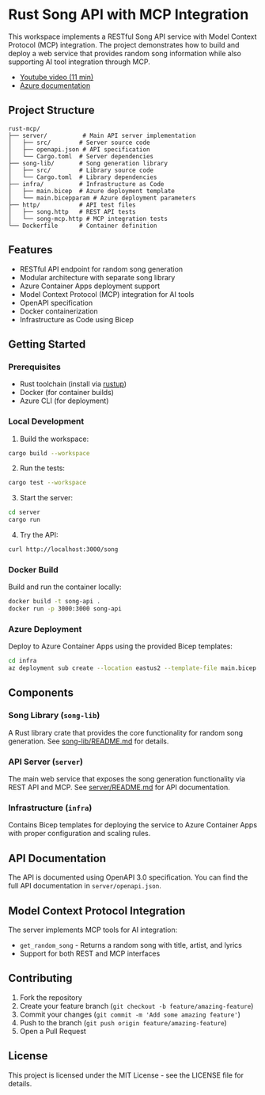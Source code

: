 # Rust Song API with MCP Integration

This workspace implements a RESTful Song API service with Model Context Protocol (MCP) integration. The project demonstrates how to build and deploy a web service that provides random song information while also supporting AI tool integration through MCP.

* [Youtube video (11 min)](https://youtu.be/NhkicMSey8o)
* [Azure documentation](https://learn.microsoft.com/azure/api-management/export-rest-mcp-server#configure-policies-for-the-mcp-server)

## Project Structure

```
rust-mcp/
├── server/          # Main API server implementation
│   ├── src/        # Server source code
│   ├── openapi.json # API specification
│   └── Cargo.toml  # Server dependencies
├── song-lib/       # Song generation library
│   ├── src/        # Library source code
│   └── Cargo.toml  # Library dependencies
├── infra/          # Infrastructure as Code
│   ├── main.bicep  # Azure deployment template
│   └── main.bicepparam # Azure deployment parameters
├── http/           # API test files
│   ├── song.http   # REST API tests
│   └── song-mcp.http # MCP integration tests
└── Dockerfile      # Container definition
```

## Features

- RESTful API endpoint for random song generation
- Modular architecture with separate song library
- Azure Container Apps deployment support
- Model Context Protocol (MCP) integration for AI tools
- OpenAPI specification
- Docker containerization
- Infrastructure as Code using Bicep

## Getting Started

### Prerequisites

- Rust toolchain (install via [rustup](https://rustup.rs/))
- Docker (for container builds)
- Azure CLI (for deployment)

### Local Development

1. Build the workspace:
```bash
cargo build --workspace
```

2. Run the tests:
```bash
cargo test --workspace
```

3. Start the server:
```bash
cd server
cargo run
```

4. Try the API:
```bash
curl http://localhost:3000/song
```

### Docker Build

Build and run the container locally:

```bash
docker build -t song-api .
docker run -p 3000:3000 song-api
```

### Azure Deployment

Deploy to Azure Container Apps using the provided Bicep templates:

```bash
cd infra
az deployment sub create --location eastus2 --template-file main.bicep --parameters main.bicepparam
```

## Components

### Song Library (`song-lib`)
A Rust library crate that provides the core functionality for random song generation. See [song-lib/README.md](song-lib/README.md) for details.

### API Server (`server`)
The main web service that exposes the song generation functionality via REST API and MCP. See [server/README.md](server/README.md) for API documentation.

### Infrastructure (`infra`)
Contains Bicep templates for deploying the service to Azure Container Apps with proper configuration and scaling rules.

## API Documentation

The API is documented using OpenAPI 3.0 specification. You can find the full API documentation in `server/openapi.json`.

## Model Context Protocol Integration

The server implements MCP tools for AI integration:
- `get_random_song` - Returns a random song with title, artist, and lyrics
- Support for both REST and MCP interfaces

## Contributing

1. Fork the repository
2. Create your feature branch (`git checkout -b feature/amazing-feature`)
3. Commit your changes (`git commit -m 'Add some amazing feature'`)
4. Push to the branch (`git push origin feature/amazing-feature`)
5. Open a Pull Request

## License

This project is licensed under the MIT License - see the LICENSE file for details.
